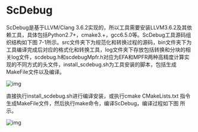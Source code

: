 # ScDebug

ScDebug是基于LLVM/Clang 3.6.2实现的，所以工具需要安装LLVM3.6.2及其依赖工具，具体包括Python2.7+，cmake3.+，gcc6.5.0等。ScDebug工具源码组织结构如下图 7-1所示。src文件夹下为规范化和转换过程的源码，bin文件夹下为工具编译完成后对应的格式化和转换工具，log文件夹下存放包括转换和分块的相关log文件，scdebug.h和scdebugMpfr.h对应为EFA和MPFR两种高精度计算实现的不同方式的头文件，install_scdebug.sh为工具安装的脚本，包括生成MakeFile文件以及编译。

![img](http://www.softlang.cn/images/e/e7/Image-20210104192308418.png)



直接执行install_scdebug.sh进行编译安装，或执行cmake CMakeLists.txt 指令生成MakeFile文件，然后执行make命令，编译ScDebug，编译过程如下图 所示。

![img](http://www.softlang.cn/images/7/73/Image-20210104192326070.png)

 

